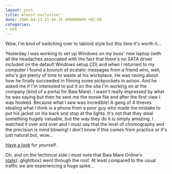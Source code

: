```yaml
---
layout: post
title: Almost exclusive!
date: 2006-04-27 11:44:35.000000000 +02:00
categories:
- web
---
```

Wow, I'm kind of switching over to tabloid style but this time it's worth it...

Yesterday I was working to set up Windows on my boss' new laptop (with all the headaches associated with the fact that there's no SATA driver included on the default Windows setup CD) and when I returned to my computer I found a bounch of ecstatic messages from a friend who, well, who's got plenty of time to waste at his workplace. He was raving about how he finally succeeded in filming some pickpockets in action. And he asked me if I'm interested to put it on the site I'm working on at the company (kind of a portal for Baia Mare). I wasn't really impressed by what he was saying but then he sent me the movie file and after the first view I was hooked. Because what I saw was incredible! A gang of 4 thieves stealing what I think is a phone from a poor guy who made the mistake to put his jacket on his back and stop at the lights. It's not that they steal something hugely valuable, but the way they do it is simply amazing. I watched it over and over and I must say that the level of choreography and the precision is mind blowing! I don't know if this comes from practice or it's just natural but, wow...

<a href="http://www.baia-mare-online.ro/stiri/29/atentie-la-buzunare/">Have a look</a> for yourself.

Oh, and on the techincal side I must note that Baia Mare Online's [stats](https://content.rusiczki.net/blogpics/bmo_stats_pickpockets.gif){:.glightbox} went through the roof. At least compared to the usual traffic we are experiencing a huge spike...
